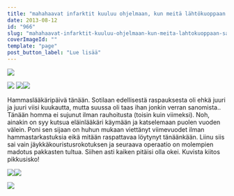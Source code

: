 ```yaml
---
title: "mahahaavat infarktit kuuluu ohjelmaan, kun meitä lähtökuoppaan saatetaan."
date: 2013-08-12
id: "966"
slug: "mahahaavat-infarktit-kuuluu-ohjelmaan-kun-meita-lahtokuoppaan-saatetaan"
coverImageId: ""
template: "page"
post_button_label: "Lue lisää"
---
```


[![](/images/IMG_1736_.png)](http://4.bp.blogspot.com/-bZtolwh4XzU/UgjMABRM6II/AAAAAAAAGp8/JsRok6EDOhk/s1600/IMG_1736_.png)

[![](/images/IMG_1749_.png)](http://4.bp.blogspot.com/-G29rz2AiQsQ/UgjL9hPxlQI/AAAAAAAAGpk/w-VJo6_yVM4/s1600/IMG_1749_.png) [![](/images/IMG_1743_.png)](http://3.bp.blogspot.com/-0jNK8_-ZFhk/UgjNwFqbh1I/AAAAAAAAGqU/s64FfcWWVqo/s1600/IMG_1743_.png)[![](/images/IMG_1776_.png)](http://2.bp.blogspot.com/-1TOphJS-6pw/UgjL94Y4QiI/AAAAAAAAGpo/gu4xfUQyHJI/s1600/IMG_1776_.png)

Hammaslääkäripäivä tänään. Sotilaan edellisestä raspauksesta oli ehkä juuri ja juuri viisi kuukautta, mutta suussa oli taas ihan jonkin verran sanomista.. Tänään homma ei sujunut ilman rauhoitusta (toisin kuin viimeksi). Noh, ainakin on syy kutsua eläinlääkäri käymään ja katselemaan puolen vuoden välein. Poni sen sijaan on huhun mukaan viettänyt viimevuodet ilman hammastarkastuksia eikä mitään raspattavaa löytynyt tänäänkään. Liinu siis sai vain jäykkäkouristusrokotuksen ja seuraava operaatio on molempien madotus pakkasten tultua. Siihen asti kaiken pitäisi olla okei. Kuvista kiitos pikkusisko!

[![](/images/IMG_1780_.png)](http://2.bp.blogspot.com/-xKk2hoiT0us/UgjQw5gLrKI/AAAAAAAAGq0/nDy6SDNolZg/s1600/IMG_1780_.png)[![](/images/IMG_1799__.png)](http://4.bp.blogspot.com/-6_aFREVhio8/UgjQwPLwrxI/AAAAAAAAGqs/9AgtJ91mTXM/s1600/IMG_1799__.png)

[![](/images/ak.png)](http://3.bp.blogspot.com/-djJcODjebXg/UgjQ3qPGDTI/AAAAAAAAGq8/UYYvtlGh0Dw/s1600/ak.png)

